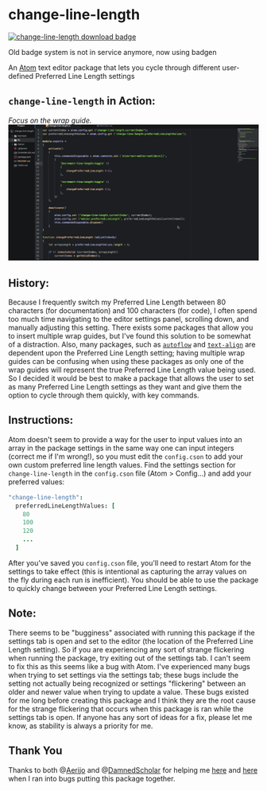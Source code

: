 # change-line-length

[![change-line-length download badge](https://badgen.net/apm/dl/Strip-Newlines)](https://atom.io/packages/change-line-length)

Old badge system is not in service anymore, now using badgen

An [Atom](https://atom.io) text editor package that lets you cycle through
different user-defined Preferred Line Length settings

## `change-line-length` in Action:

*Focus on the wrap guide.*
![Action](./misc/change-line-length.gif)

## History:

Because I frequently switch my Preferred Line Length between 80 characters (for
documentation) and 100 characters (for code), I often spend too much time
navigating to the editor settings panel, scrolling down, and manually adjusting
this setting.  There exists some packages that allow you to insert multiple wrap
guides, but I've found this solution to be somewhat of a distraction.  Also,
many packages, such as [`autoflow`](https://atom.io/packages/autoflow) and
[`text-align`](https://atom.io/packages/text-align) are dependent upon the
Preferred Line Length setting; having multiple wrap guides can be confusing when
using these packages as only one of the wrap guides will represent the true
Preferred Line Length value being used.  So I decided it would be best to make a
package that allows the user to set as many Preferred Line Length settings as
they want and give them the option to cycle through them quickly, with key
commands.

## Instructions:

Atom doesn't seem to provide a way for the user to input values into an array in
the package settings in the same way one can input integers (correct me if I'm
wrong!), so you must edit the `config.cson` to add your own custom preferred
line length values.  Find the settings section for `change-line-length` in the
`config.cson` file (Atom > Config...) and add your preferred values:

```cson
"change-line-length":
  preferredLineLengthValues: [
    80
    100
    120
    ...
  ]
```

After you've saved you `config.cson` file, you'll need to restart Atom for the
settings to take effect (this is intentional as capturing the array values on
the fly during each run is inefficient).  You should be able to use the package
to quickly change between your Preferred Line Length settings.

## Note:

There seems to be "bugginess" associated with running this package if the
settings tab is open and set to the editor (the location of the Preferred Line
Length setting).  So if you are experiencing any sort of strange flickering when
running the package, try exiting out of the settings tab.  I can't seem to fix
this as this seems like a bug with Atom.  I've experienced many bugs when trying
to set settings via the settings tab; these bugs include the setting not
actually being recognized or settings "flickering" between an older and newer
value when trying to update a value.  These bugs existed for me long before
creating this package and I think they are the root cause for the strange
flickering that occurs when this package is ran while the settings tab is open.
If anyone has any sort of ideas for a fix, please let me know, as stability is
always a priority for me.

## Thank You
Thanks to both @[Aerijo](https://github.com/Aerijo) and
@[DamnedScholar](https://github.com/DamnedScholar) for helping me
[here](https://discuss.atom.io/t/changing-an-atom-setting-through-code/57728)
and
[here](https://discuss.atom.io/t/bugginess-associated-with-changing-atom-settings-via-code/57772)
when I ran into bugs putting this package together.
